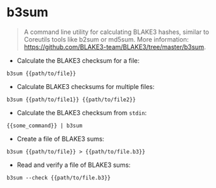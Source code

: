 # b3sum

> A command line utility for calculating BLAKE3 hashes, similar to Coreutils tools like b2sum or md5sum.
> More information: <https://github.com/BLAKE3-team/BLAKE3/tree/master/b3sum>.

- Calculate the BLAKE3 checksum for a file:

`b3sum {{path/to/file}}`

- Calculate BLAKE3 checksums for multiple files:

`b3sum {{path/to/file1}} {{path/to/file2}}`

- Calculate the BLAKE3 checksum from `stdin`:

`{{some_command}} | b3sum`

- Create a file of BLAKE3 sums:

`b3sum {{path/to/file}} > {{path/to/file.b3}}`

- Read and verify a file of BLAKE3 sums:

`b3sum --check {{path/to/file.b3}}`
